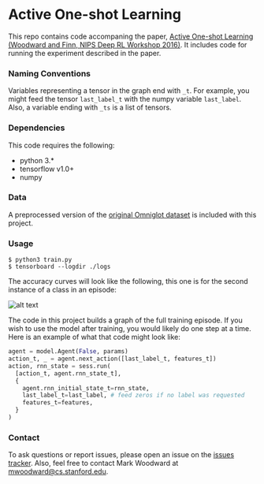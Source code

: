 # Active One-shot Learning

This repo contains code accompaning the paper, [Active One-shot Learning (Woodward and Finn, NIPS Deep RL Workshop 2016)](https://arxiv.org/abs/1702.06559). It includes code for running the experiment described in the paper.

### Naming Conventions

Variables representing a tensor in the graph end with `_t`. For example, you might feed the tensor `last_label_t` with the numpy variable `last_label`. Also, a variable ending with `_ts` is a list of tensors.

### Dependencies

This code requires the following:
* python 3.\*
* tensorflow v1.0+
* numpy

### Data

A preprocessed version of the [original Omniglot dataset](https://github.com/brendenlake/omniglot) is included with this project.

### Usage

```shell
$ python3 train.py
$ tensorboard --logdir ./logs
```

The accuracy curves will look like the following, this one is for the second instance of a class in an episode:

![alt text](https://github.com/markpwoodward/active_osl/raw/master/accuracy_02nd.png "accuracy training curve")

The code in this project builds a graph of the full training episode. If you wish to use the model after training, you would likely do one step at a time. Here is an example of what that code might look like:

```python
agent = model.Agent(False, params)
action_t, _ = agent.next_action([last_label_t, features_t])
action, rnn_state = sess.run(
  [action_t, agent.rnn_state_t],
  {
    agent.rnn_initial_state_t=rnn_state,
    last_label_t=last_label, # feed zeros if no label was requested
    features_t=features,
  }
)
```

### Contact

To ask questions or report issues, please open an issue on the [issues tracker](https://github.com/markpwoodward/active_osl/issues). Also, feel free to contact Mark Woodward at mwoodward@cs.stanford.edu.
